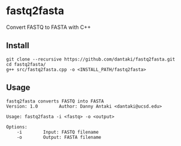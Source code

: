 # fastq2fasta
Convert FASTQ to FASTA with C++

## Install

```
git clone --recursive https://github.com/dantaki/fastq2fasta.git
cd fastq2fasta/
g++ src/fastq2fasta.cpp -o <INSTALL_PATH/fastq2fasta>
```

## Usage
```
fastq2fasta converts FASTQ into FASTA
Version: 1.0        Author: Danny Antaki <dantaki@ucsd.edu>

Usage: fastq2fasta -i <fastq> -o <output>

Options:
    -i        Input: FASTQ filename
    -o        Output: FASTA filename
```
